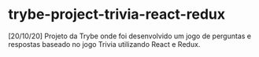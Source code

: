 # trybe-project-trivia-react-redux
[20/10/20] Projeto da Trybe onde foi desenvolvido um jogo de perguntas e respostas baseado no jogo Trivia utilizando React e Redux.
